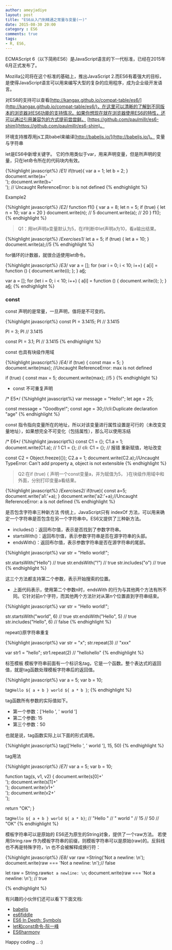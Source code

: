```yaml
---
author: ameyjadiye
layout: post
title: "ES6从入门到精通之常量与变量(一)"
date: 2015-08-30 20:00
category : ES6
comments: true
tags:
- R, ES6,
---
```


ECMAScript 6（以下简称ES6）是JavaScript语言的下一代标准，已经在2015年6月正式发布了。

Mozilla公司将在这个标准的基础上，推出JavaScript 2.而ES6有着强大的目标，是使得JavaScript语言可以用来编写大型的复杂的应用程序，成为企业级开发语言。


对ES6的支持可以查看[http://kangax.github.io/compat-table/es6/](http://kangax.github.io/compat-table/es6/)，在这里可以清晰的了解到不同版本的浏览器对ES6功能的支持情况。如果你想现在就在浏览器使用ES6的特性，还可以通过引用兼容包的方式提前尝尝鲜。 [https://github.com/paulmillr/es6-shim](https://github.com/paulmillr/es6-shim)。

环境支持推荐用js工具babel来编译[http://babeljs.io/](http://babeljs.io/)。
变量与字符串

let是ES6中新增关键字。
它的作用类似于var，用来声明变量，但是所声明的变量，只在let命令所在的代码块内有效。

{%highlight javascript%}
/*E1*/
if(true){
    var a = 1;
    let b = 2;
}
document.write(a+'<br/>');
document.write(b+'<br/>'); // Uncaught ReferenceError: b is not defined
{% endhighlight %}

Example2

{%highlight javascript%}
/*E2*/
function f1() {
  var a = 8;
  let n = 5;
  if (true) {
      let n = 10;
      var a = 20
  }
  document.write(n); // 5
  document.write(a); // 20
}
f1();
{% endhighlight %}


>Q1：用let声明a变量默认为5，在if判断中let声明a为10，看a输出结果。

{%highlight javascript%}
/*Exercises1*/
let a = 5;
if (true) {
    let a = 10;
}
document.write(a);//5
{% endhighlight %}

for循环的计数器，就很合适使用let命令。

{%highlight javascript%}
/*E3*/
var a = [];
for (var i = 0; i < 10; i++) {
  a[i] = function () {
    document.write(i);
  };
}
a[6](); 

var a = [];
for (let i = 0; i < 10; i++) {
  a[i] = function () {
    document.write(i);
  };
}
a[6](); 
{% endhighlight %}


### const
const 声明的是常量，一旦声明，值将是不可变的。

{%highlight javascript%}
const PI = 3.1415;
PI // 3.1415
 
PI = 3;
PI // 3.1415
 
const PI = 3.1;
PI // 3.1415
{% endhighlight %}

const 也具有块级作用域

{%highlight javascript%}
/*E4*/
if (true) {
  const max = 5;
}
document.write(max);  //Uncaught ReferenceError: max is not defined

if (true) {
  const max = 5;
  document.write(max);  //5
}
{% endhighlight %}

* const 不可重复声明

/* E5*/
{%highlight javascript%}
var message = "Hello!";
let age = 25;
 
const message = "Goodbye!";
const age = 30;//cli:Duplicate declaration "age"
{% endhighlight %}

const 指令指向变量所在的地址，所以对该变量进行属性设置是可行的（未改变变量地址），如果想完全不可变化（包括属性），那么可以使用冻结

/* E6*/
{%highlight javascript%}
const C1 = {};
C1.a = 1;
document.write(C1.a); // 1 
C1 = {};  // cli: C1 = {};  // 报错  重新赋值，地址改变

const C2 = Object.freeze({}); 
C2.a = 1; 
document.write(C2.a);//Uncaught TypeError: Can't add property a, object is not extensible
{% endhighlight %}

>Q2:在if (true) { 声明一个const变量a，并为赋值为5， }在块级作用域中和外面，分别打印变量a看结果。

{%highlight javascript%}
/*Exercises2*/
if(true){
  const a=5;
  document.write('a1:'+a);
}
document.write('a2:'+a);//Uncaught ReferenceError: a is not defined
{% endhighlight %}

是否包含字符串三种新方法
传统上，JavaScript只有 indexOf 方法，可以用来确定一个字符串是否包含在另一个字符串中。ES6又提供了三种新方法。
* includes()：返回布尔值，表示是否找到了参数字符串。
* startsWith()：返回布尔值，表示参数字符串是否在源字符串的头部。
* endsWith()：返回布尔值，表示参数字符串是否在源字符串的尾部。

{%highlight javascript%}
var str = "Hello world!";
 
str.startsWith("Hello") // true
str.endsWith("!") // true
str.includes("o") // true
{% endhighlight %}

这三个方法都支持第二个参数，表示开始搜索的位置。
* 上面代码表示，使用第二个参数n时，endsWith 的行为与其他两个方法有所不同。它针对前n个字符，而其他两个方法针对从第n个位置直到字符串结束。

{%highlight javascript%}
var str = "Hello world!";
 
str.startsWith("world", 6) // true
str.endsWith("Hello", 5) // true
str.includes("Hello", 6) // false
{% endhighlight %}

repeat()原字符串重复
	
{%highlight javascript%}
var str = "x";
str.repeat(3) // "xxx"
 
var str1 = "hello";
str1.repeat(2) // "hellohello"
{% endhighlight %}

标签模板
模板字符串前面有一个标识名tag，它是一个函数。整个表达式的返回值，就是tag函数处理模板字符串后的返回值。

{%highlight javascript%}
var a = 5;
var b = 10;
 
tag`Hello ${ a + b } world ${ a * b }`;
{% endhighlight %}

tag函数所有参数的实际值如下。
- 第一个参数：['Hello ', ' world ']
- 第二个参数: 15
- 第三个参数：50

也就是说，tag函数实际上以下面的形式调用。

{%highlight javascript%}
tag(['Hello ', ' world '], 15, 50)
{% endhighlight %}

tag用法

{%highlight javascript%}
/*E7*/
var a = 5;
var b = 10;
 
function tag(s, v1, v2) {
  document.write(s[0]+'<br/>');
  document.write(s[1]+'<br/>');
  document.write(v1+'<br/>');
  document.write(v2+'<br/>');
 
  return "OK";
}
 
tag`Hello ${ a + b } world ${ a * b}`;
// "Hello "
// " world "
// 15
// 50
// "OK"
{% endhighlight %}

模板字符串可以是原始的
ES6还为原生的String对象，提供了一个raw方法。
若使用String.raw 作为模板字符串的前缀，则模板字符串可以是原始(raw)的。反斜线也不再是特殊字符，\n 也不会被解释成换行符：

{%highlight javascript%}
/*E8*/
var raw =String('Not a newline: \n');
document.write(raw === 'Not a newline: \\n');// false

 let raw = String.raw`Not a newline: \n`;
 document.write(raw === 'Not a newline: \\n'); // true

{% endhighlight %}

有兴趣的小伙伴们还可以看下下面文档:
+ [babeljs](https://babeljs.io)
+ [es6fiddle](http://www.es6fiddle.net/)
+ [ES6 In Depth: Symbols](https://hacks.mozilla.org/2015/06/es6-in-depth-symbols/)
+ [let和const命令-阮一峰](http://es6.ruanyifeng.com/#docs/let)
+ [ES6harmony](http://www.codedata.com.tw/javascript/introducing-es6-1-harmony-history)

Happy coding .. :)
